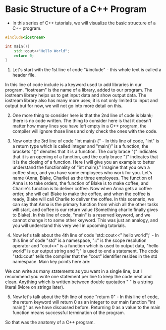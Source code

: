 # Basic Structure of a C++ Program
- In this series of C++ tutorials, we will visualize the basic structure of a C++ program.
```cpp
#include<iostream>

int main(){
    std::cout<<"Hello World";
    return 0;
}
```


1. Let's start with the 1st line of code "#include<iostream>" - this whole text is called a header file.

In this line of code include is a keyword used to add libraries in our program. "iostream" is the name of a library, added to our program. The iostream library helps us to get input data and show output data. The iostream library also has many more uses; it is not only limited to input and output but for now, we will not go into more detail on this.   

2. One more thing to consider here is that the 2nd line of code is blank; there is no code written. The thing to consider here is that it doesn't matter how many lines you have left empty in a C++ program, the compiler will ignore those lines and only check the ones with the code.

3. Now onto the 3rd line of code "int main() {" - In this line of code, "int" is a return type which is called integer and "main()" is a function, the brackets "()" denotes that it is a function. The curly brace "{" indicates that it is an opening of a function, and the curly brace "}" indicates that it is the closing of a function. Here I will give you an example to better understand the functionality of "int main()." Imagine that you own a coffee shop, and you have some employees who work for you. Let's name (Anna, Blake, Charlie) as the three employees. The function of Anna is to take orders, the function of Blake is to make coffee, and Charlie's function is to deliver coffee. Now when Anna gets a coffee order, she will call Blake to make the coffee, and when the coffee is ready, Blake will call Charlie to deliver the coffee. In this scenario, we can say that Anna is the primary function from which all the other tasks will start, and coffee is our return value (Something charlie finally gives to Blake). In this line of code, "main" is a reserved keyword, and we cannot change it to some other keyword. This was just an analogy, and you will understand this very well in upcoming tutorials.

4. Now let's talk about the 4th line of code 'std::cout<<" hello world";' - In this line of code "std" is a namespace, "::" is the scope resolution operator and "cout<<" is a function which is used to output data, "hello world" is our output string and ";" is used to end a statement. The code "std::cout" tells the compiler that the "cout" identifier resides in the std namespace. Main key points here are:

We can write as many statements as you want in a single line, but I recommend you write one statement per line to keep the code neat and clean.
Anything which is written between double quotation " " is a string literal (More on strings later).

5. Now let's talk about the 5th line of code "return 0" - In this line of code, the return keyword will return 0 as an integer to our main function "int main()" as we have discussed before. Returning 0 as a value to the main function means successful termination of the program.

So that was the anatomy of a C++ program.

